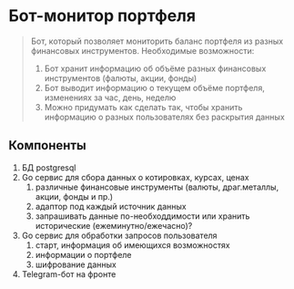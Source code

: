 # Бот-монитор портфеля

> Бот, который позволяет мониторить баланс портфеля из разных финансовых инструментов.
Необходимые возможности:
> 1. Бот хранит информацию об объёме разных финансовых инструментов (фалюты, акции, фонды)
> 2. Бот выводит информацию о текущем объёме портфеля, изменениях за час, день, неделю
> 3. Можно придумать как сделать так, чтобы хранить информацию о разных пользователях без раскрытия данных


## Компоненты
1. БД postgresql
2. Go сервис для сбора данных о котировках, курсах, ценах
   1. различные финансовые инструменты (валюты, драг.металлы, акции, фонды и пр.)
   2. адаптор под каждый источник данных
   3. запрашивать данные по-необходдимости или хранить исторические (ежеминутно/ежечасно)?
3. Go сервис для обработки запросов пользователя
   1. старт, информация об имеющихся возможностях
   2. информации о портфеле
   3. шифрование данных
4. Telegram-бот на фронте